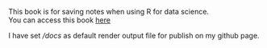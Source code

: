 This book is for saving notes when using R for data science.  
You can access this book [here](https://ferygood.github.io/rAlgo/)  
  
I have set _/docs_ as default render output file for publish on my github page.